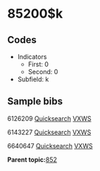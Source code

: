# 85200$k

## Codes

-   Indicators
    -   First: 0
    -   Second: 0
-   Subfield: k

## Sample bibs

6126209 [Quicksearch](https://search.library.yale.edu/catalog/6126209) [VXWS](http://prodorbis.library.yale.edu:7014/vxws/GetHoldingsService?bibId=6126209)

6143227 [Quicksearch](https://search.library.yale.edu/catalog/6143227) [VXWS](http://prodorbis.library.yale.edu:7014/vxws/GetHoldingsService?bibId=6143227)

6640647 [Quicksearch](https://search.library.yale.edu/catalog/6640647) [VXWS](http://prodorbis.library.yale.edu:7014/vxws/GetHoldingsService?bibId=6640647)

**Parent topic:**[852](../../tags/852/852.md)

